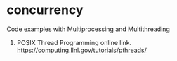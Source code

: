 # concurrency
Code examples with Multiprocessing and Multithreading
1. POSIX Thread Programming online link.
https://computing.llnl.gov/tutorials/pthreads/
